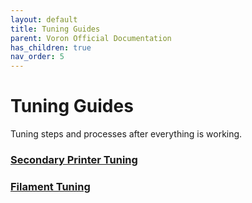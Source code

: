 ```yaml
---
layout: default
title: Tuning Guides
parent: Voron Official Documentation
has_children: true
nav_order: 5
---
```


# Tuning Guides

Tuning steps and processes after everything is working.

### [Secondary Printer Tuning](./secondary_printer_tuning.md)
### [Filament Tuning](./filament_tuning.md)
